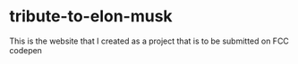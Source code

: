 # tribute-to-elon-musk

This is the website that I created as a project that is to be submitted on FCC codepen
